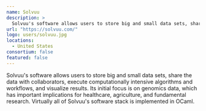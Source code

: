 ```yaml
---
name: Solvuu
description: > 
  Solvuu's software allows users to store big and small data sets, share the data with collaborators, execute computationally intensive algorithms and workflows, and visualize results.
url: "https://solvuu.com/"
logo: users/solvuu.jpg
locations: 
  - United States
consortium: false
featured: false
---
```


Solvuu's software allows users to store big and small data sets, share the data with collaborators, execute computationally intensive algorithms and workflows, and visualize results. Its initial focus is on genomics data, which has important implications for healthcare, agriculture, and fundamental research. Virtually all of Solvuu's software stack is implemented in OCaml.
